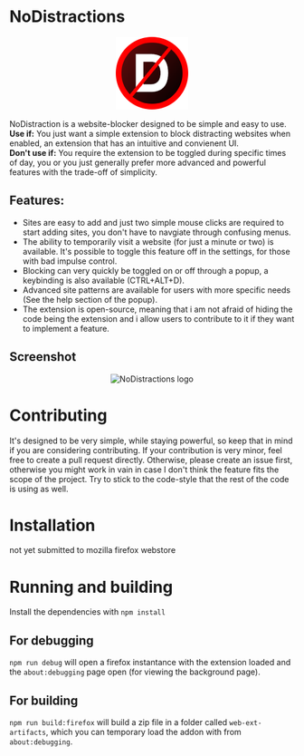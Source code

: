 
# NoDistractions
<p align="center">
  <img width="128" height="128" alt="NoDistractions logo" src="https://github.com/AsciiJakob/NoDistractions/blob/master/src/static/assets/icon-medium.png?raw=true">
</p>
NoDistraction is a website-blocker designed to be simple and easy to use.<br>
<b>Use if:</b> You just want a simple extension to block distracting websites when enabled, an extension that has an intuitive and convienent UI.<br>
<b>Don't use if:</b> You require the extension to be toggled during specific times of day, you or you just generally prefer more advanced and powerful features with the trade-off of simplicity.


## Features:
  * Sites are easy to add and just two simple mouse clicks are required to start adding sites, you don't have to navgiate through confusing menus.
  * The ability to temporarily visit a website (for just a minute or two) is available. It's possible to toggle this feature off in the settings, for those with bad impulse control.
  * Blocking can very quickly be toggled on or off through a popup, a keybinding is also available (CTRL+ALT+D).
  * Advanced site patterns are available for users with more specific needs (See the help section of the popup).
  * The extension is open-source, meaning that i am not afraid of hiding the code being the extension and i allow users to contribute to it if they want to implement a feature.
## Screenshot
<p align="center">
  <img alt="NoDistractions logo" src="https://i.imgur.com/NSa5kGG.png">
</p>

# Contributing
It's designed to be very simple, while staying powerful, so keep that in mind if you are considering contributing.
If your contribution is very minor, feel free to create a pull request directly. Otherwise, please create an issue first, otherwise you might work in vain in case I don't think the feature fits the scope of the project.
Try to stick to the code-style that the rest of the code is using as well.
# Installation
not yet submitted to mozilla firefox webstore
# Running and building
Install the dependencies with `npm install`
## For debugging
`npm run debug` will open a firefox instantance with the extension loaded and the `about:debugging` page open (for viewing the background page).
## For building
`npm run build:firefox` will build a zip file in a folder called `web-ext-artifacts`, which you can temporary load the addon with from `about:debugging`.
